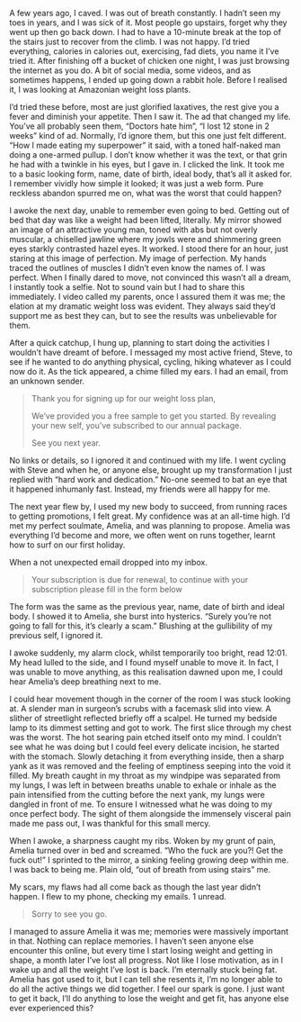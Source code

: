   

A few years ago, I caved. I was out of breath constantly. I hadn’t seen my toes in years, and I was sick of it. Most people go upstairs, forget why they went up then go back down. I had to have a 10-minute break at the top of the stairs just to recover from the climb. I was not happy. I’d tried everything, calories in calories out, exercising, fad diets, you name it I’ve tried it. After finishing off a bucket of chicken one night, I was just browsing the internet as you do. A bit of social media, some videos, and as sometimes happens, I ended up going down a rabbit hole. Before I realised it, I was looking at Amazonian weight loss plants. 

I’d tried these before, most are just glorified laxatives, the rest give you a fever and diminish your appetite. Then I saw it. The ad that changed my life. You’ve all probably seen them, “Doctors hate him”, “I lost 12 stone in 2 weeks” kind of ad. Normally, I’d ignore them, but this one just felt different. “How I made eating my superpower” it said, with a toned half-naked man doing a one-armed pullup. I don’t know whether it was the text, or that grin he had with a twinkle in his eyes, but I gave in. I clicked the link. It took me to a basic looking form, name, date of birth, ideal body, that’s all it asked for. I remember vividly how simple it looked; it was just a web form. Pure reckless abandon spurred me on, what was the worst that could happen?

I awoke the next day, unable to remember even going to bed. Getting out of bed that day was like a weight had been lifted, literally. My mirror showed an image of an attractive young man, toned with abs but not overly muscular, a chiselled jawline where my jowls were and shimmering green eyes starkly contrasted hazel eyes. It worked. I stood there for an hour, just staring at this image of perfection. My image of perfection. My hands traced the outlines of muscles I didn’t even know the names of. I was perfect. When I finally dared to move, not convinced this wasn’t all a dream, I instantly took a selfie. Not to sound vain but I had to share this immediately. I video called my parents, once I assured them it was me; the elation at my dramatic weight loss was evident. They always said they’d support me as best they can, but to see the results was unbelievable for them.

After a quick catchup, I hung up, planning to start doing the activities I wouldn’t have dreamt of before. I messaged my most active friend, Steve, to see if he wanted to do anything physical, cycling, hiking whatever as I could now do it. As the tick appeared, a chime filled my ears. I had an email, from an unknown sender.

>Thank you for signing up for our weight loss plan,  
>  
>We’ve provided you a free sample to get you started. By revealing your new self, you’ve subscribed to our annual package.  
>  
>See you next year.

No links or details, so I ignored it and continued with my life. I went cycling with Steve and when he, or anyone else, brought up my transformation I just replied with “hard work and dedication.” No-one seemed to bat an eye that it happened inhumanly fast. Instead, my friends were all happy for me. 

The next year flew by, I used my new body to succeed, from running races to getting promotions, I felt great. My confidence was at an all-time high. I’d met my perfect soulmate, Amelia, and was planning to propose. Amelia was everything I’d become and more, we often went on runs together, learnt how to surf on our first holiday. 

When a not unexpected email dropped into my inbox.

>Your subscription is due for renewal, to continue with your subscription please fill in the form below

The form was the same as the previous year, name, date of birth and ideal body. I showed it to Amelia, she burst into hysterics. “Surely you’re not going to fall for this, it’s clearly a scam.” Blushing at the gullibility of my previous self, I ignored it.

I awoke suddenly, my alarm clock, whilst temporarily too bright, read 12:01. My head lulled to the side, and I found myself unable to move it. In fact, I was unable to move anything, as this realisation dawned upon me, I could hear Amelia’s deep breathing next to me. 

I could hear movement though in the corner of the room I was stuck looking at. A slender man in surgeon’s scrubs with a facemask slid into view. A slither of streetlight reflected briefly off a scalpel. He turned my bedside lamp to its dimmest setting and got to work. The first slice through my chest was the worst. The hot searing pain etched itself onto my mind. I couldn’t see what he was doing but I could feel every delicate incision, he started with the stomach. Slowly detaching it from everything inside, then a sharp yank as it was removed and the feeling of emptiness seeping into the void it filled. My breath caught in my throat as my windpipe was separated from my lungs, I was left in between breaths unable to exhale or inhale as the pain intensified from the cutting before the next yank, my lungs were dangled in front of me. To ensure I witnessed what he was doing to my once perfect body. The sight of them alongside the immensely visceral pain made me pass out, I was thankful for this small mercy.

When I awoke, a sharpness caught my ribs. Woken by my grunt of pain, Amelia turned over in bed and screamed. “Who the fuck are you?! Get the fuck out!” I sprinted to the mirror, a sinking feeling growing deep within me. I was back to being me. Plain old, “out of breath from using stairs” me.

My scars, my flaws had all come back as though the last year didn’t happen. I flew to my phone, checking my emails. 1 unread. 

>Sorry to see you go.

I managed to assure Amelia it was me; memories were massively important in that. Nothing can replace memories. I haven’t seen anyone else encounter this online, but every time I start losing weight and getting in shape, a month later I’ve lost all progress. Not like I lose motivation, as in I wake up and all the weight I’ve lost is back. I’m eternally stuck being fat. Amelia has got used to it, but I can tell she resents it, I’m no longer able to do all the active things we did together. I feel our spark is gone. I just want to get it back, I’ll do anything to lose the weight and get fit, has anyone else ever experienced this?